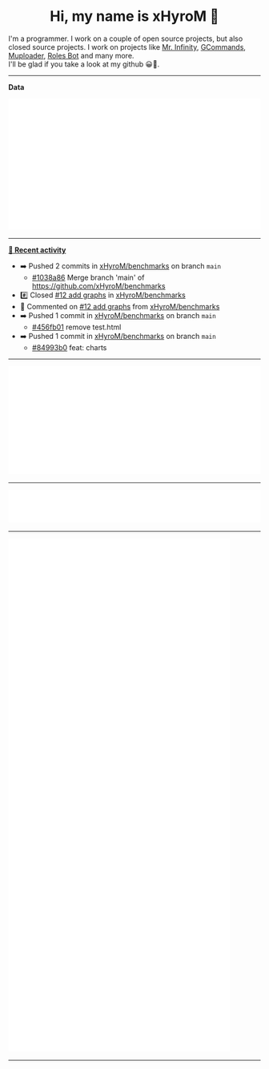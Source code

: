 <p align="center">
    <!-- <img src="https://avatars.githubusercontent.com/u/56601352" width="192" alt="hyro's pfp" /> -->
    <h1 align="center">Hi, my name is xHyroM 👋</h1>
</p>

I'm a programmer. I work on a couple of open source projects, but also closed source projects. I work on projects like [Mr. Infinity](https://discord.com/oauth2/authorize?client_id=720321585625694239&scope=bot%20applications.commands&permissions=8&redirect_uri=https://blobs.gq/imanager&prompt=consent&response_type=code), [GCommands](https://github.com/Garlic-Team/GCommands), [Muploader](https://github.com/xHyroM/Muploader), [Roles Bot](https://github.com/xHyroM/roles-bot) and many more.  
I'll be glad if you take a look at my github 😀👀.

___
**Data**

<img src="https://github.com/xHyroM/xHyroM/blob/master/.cache/base.svg">

___

**[📰 Recent activity](https://github.com/xHyroM)**
* ➡️ Pushed 2 commits in [xHyroM/benchmarks](https://github.com/xHyroM/benchmarks) on branch `main`
  * [#1038a86](https://github.com/xHyroM/benchmarks/commit/1038a86) Merge branch &#39;main&#39; of https://github.com/xHyroM/benchmarks
* #️⃣ Closed [#12 add graphs](https://github.com/xHyroM/benchmarks/issues/12) in [xHyroM/benchmarks](https://github.com/xHyroM/benchmarks)
* 💬 Commented on [#12 add graphs](https://github.com/xHyroM/benchmarks/issues/12) from [xHyroM/benchmarks](https://github.com/xHyroM/benchmarks)
* ➡️ Pushed 1 commit in [xHyroM/benchmarks](https://github.com/xHyroM/benchmarks) on branch `main`
  * [#456fb01](https://github.com/xHyroM/benchmarks/commit/456fb01) remove test.html
* ➡️ Pushed 1 commit in [xHyroM/benchmarks](https://github.com/xHyroM/benchmarks) on branch `main`
  * [#84993b0](https://github.com/xHyroM/benchmarks/commit/84993b0) feat: charts


___

<img src="https://github.com/xHyroM/xHyroM/blob/master/.cache/isocalendar.svg">

___

<img src="https://github.com/xHyroM/xHyroM/blob/master/.cache/languages.svg">

___

<img src="https://github.com/xHyroM/xHyroM/blob/master/.cache/achievements.svg">

___
